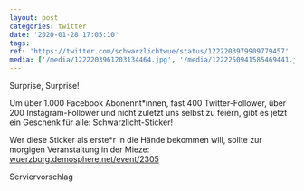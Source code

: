 ```yaml
---
layout: post
categories: twitter
date: '2020-01-28 17:05:10'
tags: 
ref: 'https://twitter.com/schwarzlichtwue/status/1222203979909779457'
media: ['/media/1222203961203134464.jpg', '/media/1222250941585469441.jpg']
---
```

Surprise, Surprise!



Um über 1.000 Facebook Abonennt\*innen, fast 400 Twitter-Follower, über 200 Instagram-Follower und nicht zuletzt uns selbst zu feiern, gibt es jetzt ein Geschenk für alle: Schwarzlicht-Sticker! 

Wer diese Sticker als erste\*r in die Hände bekommen will, sollte zur morgigen Veranstaltung in der Mieze: [wuerzburg.demosphere.net/event/2305](https://wuerzburg.demosphere.net/event/2305)

Serviervorschlag 